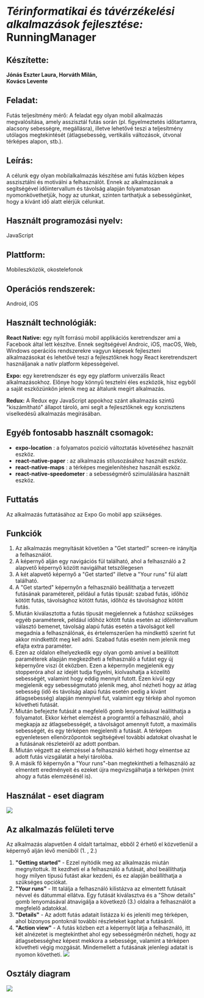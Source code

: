 
#  _Térinformatikai és távérzékelési alkalmazások fejlesztése:_ RunningManager 

## Készítette:
**Jónás Eszter Laura, 
Horváth Milán,  
Kovács Levente**

## Feladat:

Futás teljesítmény mérő: A feladat egy olyan mobil alkalmazás megvalósítása, amely asszisztál futás során (pl. figyelmeztetés időtartamra, alacsony sebességre, megállásra), illetve lehetővé teszi a teljesítmény utólagos megtekintését (átlagsebesség, vertikális változások, útvonal térképes alapon, stb.).

## Leírás:

A célunk egy olyan mobilalkalmazás készítése ami futás közben képes asszisztálni és motiválni a felhasználót. Ennek az alkalmazásnak a segítségével  időintervallum és távolság alapján folyamatosan nyomonkövethetjük, hogy az utunkat, szinten tarthatjuk a sebességünket, hogy a kívánt idő alatt elérjük célunkat. 

## Használt programozási nyelv: 

JavaScript

## Plattform: 

Mobileszközök, okostelefonok

## Operációs rendszerek:

Android, iOS

## Használt technológiák:

**React Native:** egy nyílt forrású mobil applikációs keretrendszer ami a Facebook által lett készítve. Ennek segítségével Androic, iOS, macOS, Web, Windows operációs rendszerekre vagyun képesek fejleszteni alkalmazásokat és lehetővé teszi a fejlesztőknek hogy React keretrendszert használjanak a natív platform képességeivel. 

**Expo:** egy keretrendszer és egy egy platform univerzális React alkalmazásokhoz. Előnye hogy könnyű tesztelni éles eszközök, hisz egyből a saját eszközünkön jelenik meg az általunk megírt alkalmazás. 

**Redux:** A Redux egy JavaScript appokhoz szánt alkalmazás szintű "kiszámítható" állapot tároló, ami segít a fejlesztőknek egy konzisztens viselkedésű alkalmazás megírásában.

## Egyéb fontosabb használt csomagok:

- **expo-location** : a folyamatos pozició változtatás követéséhez használt eszköz.
- **react-native-paper** : az alkalmazás stílusozásához használt eszköz.
- **react-native-maps** : a térképes megjelenítéshez használt eszköz.
- **react-native-speedometer** : a sebességmérő szimulálására használt eszköz.

## Futtatás

Az alkalmazás futtatásához az Expo Go mobil app szükséges.

## Funkciók

1. Az alkalmazás megnyítását követően a "Get started!" screen-re irányítja a felhasználót.
2. A képernyő alján egy navigációs fül található, ahol a felhasználó a 2 alapvető képernyő között navigálhat tetszőlegesen
3. A két alapvető képernyő a "Get started" illetve a "Your runs" fül alatt található.
5. A "Get started" képernyőn a felhasználó beállíthatja a tervezett futásának paramétereit, például a futás típusát: szabad futás, időhöz kötött futás, távolsághoz kötött futás, időhöz és távolsághoz kötött futás.
6. Miután kiválasztotta a futás típusát megjelennek a futáshoz szükséges egyéb paraméterek, például időhöz kötött futás esetén az időintervallum választó bemenet, távolság alapú futás esetén a távolságot kell megadnia a felhasználónak, és értelemszerűen ha mindkettő szerint fut akkor mindkettőt meg kell adni. Szabad futás esetén nem jelenik meg efajta extra paraméter.
7. Ezen az oldalon elhelyezkedik egy olyan gomb amivel a beállított paraméterek alapján megkezdheti a felhasználó a futást egy új képernyőre viszi őt eközben. Ezen a képernyőn megjelenik egy stopperóra ahol az idejét tudja figyelni, kiolvashatja a közelítő sebességét, valamint hogy eddig mennyit futott. Ezen kívül egy megjelenik egy sebességmutató jelenik meg, ahol nézheti hogy az átlag sebesség (idő és távolság alapú futás esetén pedig a kívánt átlagsebesség) alapján mennyivel fut, valamint egy térkép ahol nyomon követheti futását.
8. Miután befejezte futását a megfelelő gomb lenyomásával leállíthatja a folyamatot. Ekkor kérhet elemzést a programtól a felhasználó, ahol megkapja az átlagsebességét, a távolságot amennyit futott, a maximális sebességét, és egy térképen megjeleníti a futását. A térképen egyenletesen ellenörzőpontok segítségével további adatokat olvashat le a futásának részleteiről az adott pontban.
9. Miután végzett az elemzéssel a felhasználó kérheti hogy elmentse az adott futás vizsgálatát a helyi tárolóba.
10. A másik fő képernyőn a "Your runs"-ban megtekintheti a felhasználó az elmentett eredményeit és ezeket újra megvizsgálhatja a térképen (mint ahogy a futás elemzésénél is).


## Használat - eset diagram


![](images/usecase.png) 

## Az alkalmazás felületi terve

Az alkalmazás alapvetően 4 oldalt tartalmaz, ebből 2 érhető el közvetlenül a képernyő alján lévő menüből (1. , 2.)

1. **"Getting started"** - Ezzel nyitódik meg az alkalmazás miután megnyitottuk. Itt kezdheti el a felhasználó a futását, ahol beállíthatja hogy milyen típusú futást akar kezdeni, és ez alapján beállíthatja a szükséges opciókat.
2. **"Your runs"** - Itt találja a felhasználó kilistázva az elmentett futásait névvel és dátummal ellátva. Egy futását kiválasztva és a "Show details" gomb lenyomásával átnavigálja a következő (3.) oldalra a felhasználót a megfelelő adatokkal.
3. **"Details"** - Az adott futás adatait listázza ki és jeleníti meg térképen, ahol bizonyos pontoknál további részleteket kaphat a futásáról.
4. **"Action view"** - A futás közben ezt a képernyőt látja a felhasználó, itt két alnézetet is megtekinthet ahol egy sebességmérőn nézheti, hogy az átlagsebességhez képest mekkora a sebessége, valamint a térképen követheti végig mozgását. Mindemellett a futásának jelenlegi adatait is nyomon követheti.
![](images/viewModel.png) 


## Osztály diagram

![](images/classdiagram_2.png) 







